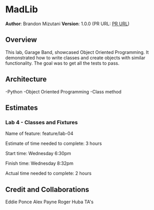 # MadLib

**Author**: Brandon Mizutani
**Version**: 1.0.0 (PR URL: [PR URL](https://github.com/bran2miz/pythonic-garage-band/pull/1))

## Overview

This lab, Garage Band, showcased Object Oriented Programming. It demonstrated how to write classes and create objects with similar functionality. The goal was to get all the tests to pass.

## Architecture

-Python
-Object Oriented Programming
-Class method

## Estimates

### Lab 4 - Classes and Fixtures

Name of feature: feature/lab-04

Estimate of time needed to complete: 3 hours

Start time: Wednesday 6:30pm

Finish time: Wednesday 8:32pm

Actual time needed to complete: 2 hours

## Credit and Collaborations

Eddie Ponce
Alex Payne
Roger Huba
TA's
